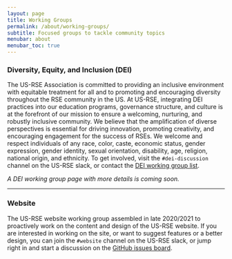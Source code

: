 ```yaml
---
layout: page
title: Working Groups
permalink: /about/working-groups/
subtitle: Focused groups to tackle community topics
menubar: about
menubar_toc: true
---
```


### Diversity, Equity, and Inclusion (DEI)

The US-RSE Association is committed to providing an inclusive environment with equitable treatment for all and to promoting and encouraging diversity throughout the RSE community in the US. At US-RSE, integrating DEI practices into our education programs, governance structure, and culture is at the forefront of our mission to ensure a welcoming, nurturing, and robustly inclusive community. We believe that the amplification of diverse perspectives is essential for driving innovation, promoting creativity, and encouraging engagement for the success of RSEs. We welcome and respect individuals of any race, color, caste, economic status, gender expression, gender identity, sexual orientation, disability, age, religion, national origin, and ethnicity. To get involved, visit the `#dei-discussion` channel on the US-RSE slack, or contact the <a href="mailto:dei_wg@us-rse.org">DEI working group list</a>.

<i>A DEI working group page with more details is coming soon.</i>

<hr>

### Website

The US-RSE website working group assembled in late 2020/2021 to proactively work on the content and design of the US-RSE website.
If you are interested in working on the site, or want to suggest features or a better design, you can join the `#website` channel on the US-RSE slack, or jump right in and start a discussion on the <a href="https://github.com/usrse/usrse.github.io/issues">GitHub issues board</a>.
